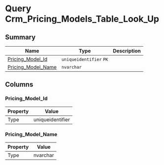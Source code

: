 # Query Crm_Pricing_Models_Table_Look_Up


## Summary

| Name | Type | Description |
| - | - | --- |
|[Pricing_Model_Id](#pricing_model_id)|`uniqueidentifier` `PK`||
|[Pricing_Model_Name](#pricing_model_name)|`nvarchar` ||

## Columns

### Pricing_Model_Id

| Property | Value |
| - | - |
|Type|uniqueidentifier|

### Pricing_Model_Name

| Property | Value |
| - | - |
|Type|nvarchar|


